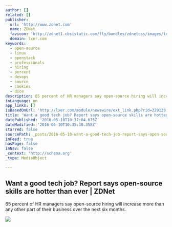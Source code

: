 ```yaml
---
author: []
related: []
publisher:
  url: 'http://www.zdnet.com'
  name: ZDNet
  favicon: 'http://zdnet1.cbsistatic.com/fly/bundles/zdnetcss/images/logos/logo-192x192.png'
  domain: lxer.com
keywords:
  - open-source
  - linux
  - openstack
  - professionals
  - hiring
  - percent
  - devops
  - source
  - cookies
  - dice
description: 65 percent of HR managers say open-source hiring will increase more than any other part of their business over the next six months.
inLanguage: en
app_links: []
isBasedOnUrl: 'http://lxer.com/module/newswire/ext_link.php?rid=229129'
title: 'Want a good tech job? Report says ​open-source skills are hotter than ever | ZDNet'
datePublished: '2016-05-10T10:37:04.675Z'
dateModified: '2016-05-10T10:35:30.358Z'
starred: false
sourcePath: _posts/2016-05-10-want-a-good-tech-job-report-says-open-source-skills-are-ho.md
inFeed: true
hasPage: false
inNav: false
_context: 'http://schema.org'
_type: MediaObject

---
```

<article style=""><h1>Want a good tech job? Report says ​open-source skills are hotter than ever | ZDNet</h1><p>65 percent of HR managers say open-source hiring will increase more than any other part of their business over the next six months.</p><img src="http://zdnet3.cbsistatic.com/hub/i/r/2016/05/05/759c0ea3-5043-4d09-99f3-d36bb48abb72/thumbnail/770x578/3d88a3cbd819e29fc88c6829309c51c9/open-source-jobs-2016.jpg" /></article>